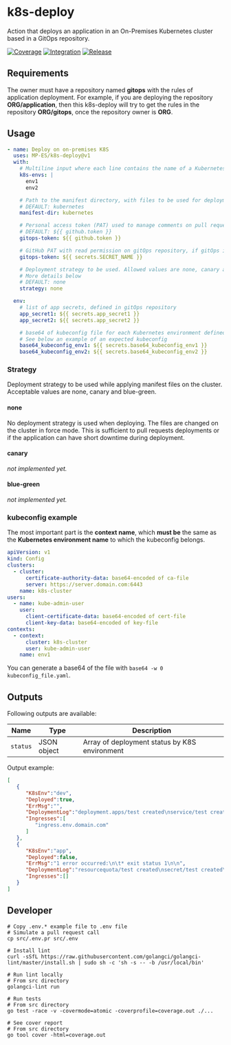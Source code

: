 # k8s-deploy

Action that deploys an application in an On-Premises Kubernetes cluster based in a GitOps repository.

[![Coverage](https://codecov.io/gh/MP-ES/k8s-deploy/branch/main/graphs/badge.svg?branch=main)](https://codecov.io/gh/MP-ES/k8s-deploy)
[![Integration](https://github.com/MP-ES/k8s-deploy/workflows/Integration/badge.svg)](https://github.com/MP-ES/k8s-deploy/actions?query=workflow%3AIntegration)
[![Release](https://github.com/MP-ES/k8s-deploy/workflows/Release/badge.svg)](https://github.com/MP-ES/k8s-deploy/actions?query=workflow%3ARelease)

## Requirements

The owner must have a repository named **gitops** with the rules of application deployment. For example, if you are deploying the repository **ORG/application**, then this k8s-deploy will try to get the rules in the repository **ORG/gitops**, once the repository owner is **ORG**.

## Usage

```yaml
- name: Deploy on on-premises K8S
  uses: MP-ES/k8s-deploy@v1
  with:
    # Multiline input where each line contains the name of a Kubernetes environment defined in the GitOps repository
    k8s-envs: |
      env1
      env2

    # Path to the manifest directory, with files to be used for deployment
    # DEFAULT: kubernetes
    manifest-dir: kubernetes

    # Personal access token (PAT) used to manage comments on pull request
    # DEFAULT: ${{ github.token }}
    gitops-token: ${{ github.token }}

    # GitHub PAT with read permission on gitOps repository, if gitOps is private
    gitops-token: ${{ secrets.SECRET_NAME }}

    # Deployment strategy to be used. Allowed values are none, canary and blue-green
    # More details below
    # DEFAULT: none
    strategy: none

  env:
    # list of app secrets, defined in gitOps repository
    app_secret1: ${{ secrets.app_secret1 }}
    app_secret2: ${{ secrets.app_secret2 }}

    # base64 of kubeconfig file for each Kubernetes environment defined in k8s-envs
    # See below an example of an expected kubeconfig
    base64_kubeconfig_env1: ${{ secrets.base64_kubeconfig_env1 }}
    base64_kubeconfig_env2: ${{ secrets.base64_kubeconfig_env2 }}
```

### Strategy

Deployment strategy to be used while applying manifest files on the cluster. Acceptable values are none, canary and blue-green.

#### none

No deployment strategy is used when deploying. The files are changed on the cluster in force mode. This is sufficient to pull requests deployments or if the application can have short downtime during deployment.

#### canary

*not implemented yet.*

#### blue-green

*not implemented yet.*

### kubeconfig example

The most important part is the **context name**, which **must be** the same as the **Kubernetes environment name** to which the kubeconfig belongs.

```yaml
apiVersion: v1
kind: Config
clusters:
  - cluster:
      certificate-authority-data: base64-encoded of ca-file
      server: https://server.domain.com:6443
    name: k8s-cluster
users:
  - name: kube-admin-user
    user:
      client-certificate-data: base64-encoded of cert-file
      client-key-data: base64-encoded of key-file
contexts:
  - context:
      cluster: k8s-cluster
      user: kube-admin-user
    name: env1
```

You can generate a base64 of the file with `base64 -w 0 kubeconfig_file.yaml`.

## Outputs

Following outputs are available:

| Name     | Type        | Description                                   |
| -------- | ----------- | --------------------------------------------- |
| `status` | JSON object | Array of deployment status by K8S environment |

Output example:

```json
[
   {
      "K8sEnv":"dev",
      "Deployed":true,
      "ErrMsg":"",
      "DeploymentLog":"deployment.apps/test created\nservice/test created\ningress.extensions/test created\nnamespace/test unchanged\nresourcequota/test unchanged\nsecret/test unchanged\n",
      "Ingresses":[
         "ingress.env.domain.com"
      ]
   },
   {
      "K8sEnv":"app",
      "Deployed":false,
      "ErrMsg":"1 error occurred:\n\t* exit status 1\n\n",
      "DeploymentLog":"resourcequota/test created\nsecret/test created\nError from server (NotFound): error when creating \"../.deploy/pr/final.yaml\": namespaces \"test\" not found\n",
      "Ingresses":[]
   }
]
```

## Developer

```shell
# Copy .env.* example file to .env file
# Simulate a pull request call
cp src/.env.pr src/.env

# Install lint
curl -sSfL https://raw.githubusercontent.com/golangci/golangci-lint/master/install.sh | sudo sh -c 'sh -s -- -b /usr/local/bin'

# Run lint locally
# From src directory
golangci-lint run

# Run tests
# From src directory
go test -race -v -covermode=atomic -coverprofile=coverage.out ./...

# See cover report
# From src directory
go tool cover -html=coverage.out
```
